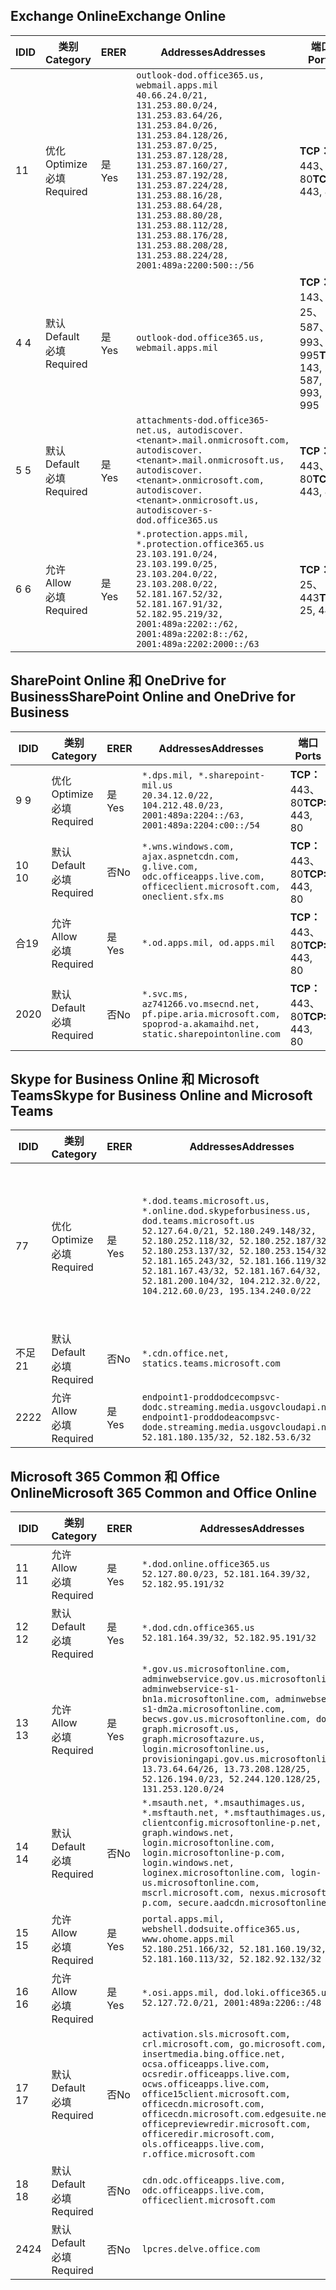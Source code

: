 <!--THIS FILE IS AUTOMATICALLY GENERATED. MANUAL CHANGES WILL BE OVERWRITTEN.-->
<!--Please contact the Office 365 Endpoints team with any questions.-->
<!--USGovDoD endpoints version 2020010200-->
<!--File generated 2020-01-02 11:00:09.4855-->

## <a name="exchange-online"></a><span data-ttu-id="024b5-101">Exchange Online</span><span class="sxs-lookup"><span data-stu-id="024b5-101">Exchange Online</span></span>

<span data-ttu-id="024b5-102">ID</span><span class="sxs-lookup"><span data-stu-id="024b5-102">ID</span></span> | <span data-ttu-id="024b5-103">类别</span><span class="sxs-lookup"><span data-stu-id="024b5-103">Category</span></span> | <span data-ttu-id="024b5-104">ER</span><span class="sxs-lookup"><span data-stu-id="024b5-104">ER</span></span> | <span data-ttu-id="024b5-105">Addresses</span><span class="sxs-lookup"><span data-stu-id="024b5-105">Addresses</span></span> | <span data-ttu-id="024b5-106">端口</span><span class="sxs-lookup"><span data-stu-id="024b5-106">Ports</span></span>
-- | -------------------- | --- | ---------------------------------------------------------------------------------------------------------------------------------------------------------------------------------------------------------------------------------------------------------------------------------------------------------------------------------------------------------------------------------------------- | -------------------------------
<span data-ttu-id="024b5-107">1</span><span class="sxs-lookup"><span data-stu-id="024b5-107">1</span></span> | <span data-ttu-id="024b5-108">优化</span><span class="sxs-lookup"><span data-stu-id="024b5-108">Optimize</span></span><BR><span data-ttu-id="024b5-109">必填</span><span class="sxs-lookup"><span data-stu-id="024b5-109">Required</span></span> | <span data-ttu-id="024b5-110">是</span><span class="sxs-lookup"><span data-stu-id="024b5-110">Yes</span></span> | `outlook-dod.office365.us, webmail.apps.mil`<BR>`40.66.24.0/21, 131.253.80.0/24, 131.253.83.64/26, 131.253.84.0/26, 131.253.84.128/26, 131.253.87.0/25, 131.253.87.128/28, 131.253.87.160/27, 131.253.87.192/28, 131.253.87.224/28, 131.253.88.16/28, 131.253.88.64/28, 131.253.88.80/28, 131.253.88.112/28, 131.253.88.176/28, 131.253.88.208/28, 131.253.88.224/28, 2001:489a:2200:500::/56` | <span data-ttu-id="024b5-111">**TCP：** 443、80</span><span class="sxs-lookup"><span data-stu-id="024b5-111">**TCP:** 443, 80</span></span>
<span data-ttu-id="024b5-112">4 </span><span class="sxs-lookup"><span data-stu-id="024b5-112">4</span></span> | <span data-ttu-id="024b5-113">默认</span><span class="sxs-lookup"><span data-stu-id="024b5-113">Default</span></span><BR><span data-ttu-id="024b5-114">必填</span><span class="sxs-lookup"><span data-stu-id="024b5-114">Required</span></span> | <span data-ttu-id="024b5-115">是</span><span class="sxs-lookup"><span data-stu-id="024b5-115">Yes</span></span> | `outlook-dod.office365.us, webmail.apps.mil` | <span data-ttu-id="024b5-116">**TCP：** 143、25、587、993、995</span><span class="sxs-lookup"><span data-stu-id="024b5-116">**TCP:** 143, 25, 587, 993, 995</span></span>
<span data-ttu-id="024b5-117">5 </span><span class="sxs-lookup"><span data-stu-id="024b5-117">5</span></span> | <span data-ttu-id="024b5-118">默认</span><span class="sxs-lookup"><span data-stu-id="024b5-118">Default</span></span><BR><span data-ttu-id="024b5-119">必填</span><span class="sxs-lookup"><span data-stu-id="024b5-119">Required</span></span> | <span data-ttu-id="024b5-120">是</span><span class="sxs-lookup"><span data-stu-id="024b5-120">Yes</span></span> | `attachments-dod.office365-net.us, autodiscover.<tenant>.mail.onmicrosoft.com, autodiscover.<tenant>.mail.onmicrosoft.us, autodiscover.<tenant>.onmicrosoft.com, autodiscover.<tenant>.onmicrosoft.us, autodiscover-s-dod.office365.us` | <span data-ttu-id="024b5-121">**TCP：** 443、80</span><span class="sxs-lookup"><span data-stu-id="024b5-121">**TCP:** 443, 80</span></span>
<span data-ttu-id="024b5-122">6 </span><span class="sxs-lookup"><span data-stu-id="024b5-122">6</span></span> | <span data-ttu-id="024b5-123">允许</span><span class="sxs-lookup"><span data-stu-id="024b5-123">Allow</span></span><BR><span data-ttu-id="024b5-124">必填</span><span class="sxs-lookup"><span data-stu-id="024b5-124">Required</span></span> | <span data-ttu-id="024b5-125">是</span><span class="sxs-lookup"><span data-stu-id="024b5-125">Yes</span></span> | `*.protection.apps.mil, *.protection.office365.us`<BR>`23.103.191.0/24, 23.103.199.0/25, 23.103.204.0/22, 23.103.208.0/22, 52.181.167.52/32, 52.181.167.91/32, 52.182.95.219/32, 2001:489a:2202::/62, 2001:489a:2202:8::/62, 2001:489a:2202:2000::/63` | <span data-ttu-id="024b5-126">**TCP：** 25、443</span><span class="sxs-lookup"><span data-stu-id="024b5-126">**TCP:** 25, 443</span></span>

## <a name="sharepoint-online-and-onedrive-for-business"></a><span data-ttu-id="024b5-127">SharePoint Online 和 OneDrive for Business</span><span class="sxs-lookup"><span data-stu-id="024b5-127">SharePoint Online and OneDrive for Business</span></span>

<span data-ttu-id="024b5-128">ID</span><span class="sxs-lookup"><span data-stu-id="024b5-128">ID</span></span> | <span data-ttu-id="024b5-129">类别</span><span class="sxs-lookup"><span data-stu-id="024b5-129">Category</span></span> | <span data-ttu-id="024b5-130">ER</span><span class="sxs-lookup"><span data-stu-id="024b5-130">ER</span></span> | <span data-ttu-id="024b5-131">Addresses</span><span class="sxs-lookup"><span data-stu-id="024b5-131">Addresses</span></span> | <span data-ttu-id="024b5-132">端口</span><span class="sxs-lookup"><span data-stu-id="024b5-132">Ports</span></span>
-- | -------------------- | --- | -------------------------------------------------------------------------------------------------------------------------- | ----------------
<span data-ttu-id="024b5-133">9 </span><span class="sxs-lookup"><span data-stu-id="024b5-133">9</span></span> | <span data-ttu-id="024b5-134">优化</span><span class="sxs-lookup"><span data-stu-id="024b5-134">Optimize</span></span><BR><span data-ttu-id="024b5-135">必填</span><span class="sxs-lookup"><span data-stu-id="024b5-135">Required</span></span> | <span data-ttu-id="024b5-136">是</span><span class="sxs-lookup"><span data-stu-id="024b5-136">Yes</span></span> | `*.dps.mil, *.sharepoint-mil.us`<BR>`20.34.12.0/22, 104.212.48.0/23, 2001:489a:2204::/63, 2001:489a:2204:c00::/54` | <span data-ttu-id="024b5-137">**TCP：** 443、80</span><span class="sxs-lookup"><span data-stu-id="024b5-137">**TCP:** 443, 80</span></span>
<span data-ttu-id="024b5-138">10 </span><span class="sxs-lookup"><span data-stu-id="024b5-138">10</span></span> | <span data-ttu-id="024b5-139">默认</span><span class="sxs-lookup"><span data-stu-id="024b5-139">Default</span></span><BR><span data-ttu-id="024b5-140">必填</span><span class="sxs-lookup"><span data-stu-id="024b5-140">Required</span></span> | <span data-ttu-id="024b5-141">否</span><span class="sxs-lookup"><span data-stu-id="024b5-141">No</span></span> | `*.wns.windows.com, ajax.aspnetcdn.com, g.live.com, odc.officeapps.live.com, officeclient.microsoft.com, oneclient.sfx.ms` | <span data-ttu-id="024b5-142">**TCP：** 443、80</span><span class="sxs-lookup"><span data-stu-id="024b5-142">**TCP:** 443, 80</span></span>
<span data-ttu-id="024b5-143">合</span><span class="sxs-lookup"><span data-stu-id="024b5-143">19</span></span> | <span data-ttu-id="024b5-144">允许</span><span class="sxs-lookup"><span data-stu-id="024b5-144">Allow</span></span><BR><span data-ttu-id="024b5-145">必填</span><span class="sxs-lookup"><span data-stu-id="024b5-145">Required</span></span> | <span data-ttu-id="024b5-146">是</span><span class="sxs-lookup"><span data-stu-id="024b5-146">Yes</span></span> | `*.od.apps.mil, od.apps.mil` | <span data-ttu-id="024b5-147">**TCP：** 443、80</span><span class="sxs-lookup"><span data-stu-id="024b5-147">**TCP:** 443, 80</span></span>
<span data-ttu-id="024b5-148">20</span><span class="sxs-lookup"><span data-stu-id="024b5-148">20</span></span> | <span data-ttu-id="024b5-149">默认</span><span class="sxs-lookup"><span data-stu-id="024b5-149">Default</span></span><BR><span data-ttu-id="024b5-150">必填</span><span class="sxs-lookup"><span data-stu-id="024b5-150">Required</span></span> | <span data-ttu-id="024b5-151">否</span><span class="sxs-lookup"><span data-stu-id="024b5-151">No</span></span> | `*.svc.ms, az741266.vo.msecnd.net, pf.pipe.aria.microsoft.com, spoprod-a.akamaihd.net, static.sharepointonline.com` | <span data-ttu-id="024b5-152">**TCP：** 443、80</span><span class="sxs-lookup"><span data-stu-id="024b5-152">**TCP:** 443, 80</span></span>

## <a name="skype-for-business-online-and-microsoft-teams"></a><span data-ttu-id="024b5-153">Skype for Business Online 和 Microsoft Teams</span><span class="sxs-lookup"><span data-stu-id="024b5-153">Skype for Business Online and Microsoft Teams</span></span>

<span data-ttu-id="024b5-154">ID</span><span class="sxs-lookup"><span data-stu-id="024b5-154">ID</span></span> | <span data-ttu-id="024b5-155">类别</span><span class="sxs-lookup"><span data-stu-id="024b5-155">Category</span></span> | <span data-ttu-id="024b5-156">ER</span><span class="sxs-lookup"><span data-stu-id="024b5-156">ER</span></span> | <span data-ttu-id="024b5-157">Addresses</span><span class="sxs-lookup"><span data-stu-id="024b5-157">Addresses</span></span> | <span data-ttu-id="024b5-158">端口</span><span class="sxs-lookup"><span data-stu-id="024b5-158">Ports</span></span>
-- | -------------------- | --- | -------------------------------------------------------------------------------------------------------------------------------------------------------------------------------------------------------------------------------------------------------------------------------------------------------------------------------------------------------- | -----------------------------------------------
<span data-ttu-id="024b5-159">7</span><span class="sxs-lookup"><span data-stu-id="024b5-159">7</span></span> | <span data-ttu-id="024b5-160">优化</span><span class="sxs-lookup"><span data-stu-id="024b5-160">Optimize</span></span><BR><span data-ttu-id="024b5-161">必填</span><span class="sxs-lookup"><span data-stu-id="024b5-161">Required</span></span> | <span data-ttu-id="024b5-162">是</span><span class="sxs-lookup"><span data-stu-id="024b5-162">Yes</span></span> | `*.dod.teams.microsoft.us, *.online.dod.skypeforbusiness.us, dod.teams.microsoft.us`<BR>`52.127.64.0/21, 52.180.249.148/32, 52.180.252.118/32, 52.180.252.187/32, 52.180.253.137/32, 52.180.253.154/32, 52.181.165.243/32, 52.181.166.119/32, 52.181.167.43/32, 52.181.167.64/32, 52.181.200.104/32, 104.212.32.0/22, 104.212.60.0/23, 195.134.240.0/22` | <span data-ttu-id="024b5-163">**TCP：** 443</span><span class="sxs-lookup"><span data-stu-id="024b5-163">**TCP:** 443</span></span><BR><span data-ttu-id="024b5-164">**UDP：** 3478、3479、3480、3481</span><span class="sxs-lookup"><span data-stu-id="024b5-164">**UDP:** 3478, 3479, 3480, 3481</span></span>
<span data-ttu-id="024b5-165">不足</span><span class="sxs-lookup"><span data-stu-id="024b5-165">21</span></span> | <span data-ttu-id="024b5-166">默认</span><span class="sxs-lookup"><span data-stu-id="024b5-166">Default</span></span><BR><span data-ttu-id="024b5-167">必填</span><span class="sxs-lookup"><span data-stu-id="024b5-167">Required</span></span> | <span data-ttu-id="024b5-168">否</span><span class="sxs-lookup"><span data-stu-id="024b5-168">No</span></span> | `*.cdn.office.net, statics.teams.microsoft.com` | <span data-ttu-id="024b5-169">**TCP：** 443</span><span class="sxs-lookup"><span data-stu-id="024b5-169">**TCP:** 443</span></span>
<span data-ttu-id="024b5-170">22</span><span class="sxs-lookup"><span data-stu-id="024b5-170">22</span></span> | <span data-ttu-id="024b5-171">允许</span><span class="sxs-lookup"><span data-stu-id="024b5-171">Allow</span></span><BR><span data-ttu-id="024b5-172">必填</span><span class="sxs-lookup"><span data-stu-id="024b5-172">Required</span></span> | <span data-ttu-id="024b5-173">是</span><span class="sxs-lookup"><span data-stu-id="024b5-173">Yes</span></span> | `endpoint1-proddodcecompsvc-dodc.streaming.media.usgovcloudapi.net, endpoint1-proddodeacompsvc-dode.streaming.media.usgovcloudapi.net`<BR>`52.181.180.135/32, 52.182.53.6/32` | <span data-ttu-id="024b5-174">**TCP：** 443</span><span class="sxs-lookup"><span data-stu-id="024b5-174">**TCP:** 443</span></span>

## <a name="microsoft-365-common-and-office-online"></a><span data-ttu-id="024b5-175">Microsoft 365 Common 和 Office Online</span><span class="sxs-lookup"><span data-stu-id="024b5-175">Microsoft 365 Common and Office Online</span></span>

<span data-ttu-id="024b5-176">ID</span><span class="sxs-lookup"><span data-stu-id="024b5-176">ID</span></span> | <span data-ttu-id="024b5-177">类别</span><span class="sxs-lookup"><span data-stu-id="024b5-177">Category</span></span> | <span data-ttu-id="024b5-178">ER</span><span class="sxs-lookup"><span data-stu-id="024b5-178">ER</span></span> | <span data-ttu-id="024b5-179">Addresses</span><span class="sxs-lookup"><span data-stu-id="024b5-179">Addresses</span></span> | <span data-ttu-id="024b5-180">端口</span><span class="sxs-lookup"><span data-stu-id="024b5-180">Ports</span></span>
-- | ------------------- | --- | ------------------------------------------------------------------------------------------------------------------------------------------------------------------------------------------------------------------------------------------------------------------------------------------------------------------------------------------------------------------------------------------------------------------------- | ----------------
<span data-ttu-id="024b5-181">11 </span><span class="sxs-lookup"><span data-stu-id="024b5-181">11</span></span> | <span data-ttu-id="024b5-182">允许</span><span class="sxs-lookup"><span data-stu-id="024b5-182">Allow</span></span><BR><span data-ttu-id="024b5-183">必填</span><span class="sxs-lookup"><span data-stu-id="024b5-183">Required</span></span> | <span data-ttu-id="024b5-184">是</span><span class="sxs-lookup"><span data-stu-id="024b5-184">Yes</span></span> | `*.dod.online.office365.us`<BR>`52.127.80.0/23, 52.181.164.39/32, 52.182.95.191/32` | <span data-ttu-id="024b5-185">**TCP：** 443</span><span class="sxs-lookup"><span data-stu-id="024b5-185">**TCP:** 443</span></span>
<span data-ttu-id="024b5-186">12 </span><span class="sxs-lookup"><span data-stu-id="024b5-186">12</span></span> | <span data-ttu-id="024b5-187">默认</span><span class="sxs-lookup"><span data-stu-id="024b5-187">Default</span></span><BR><span data-ttu-id="024b5-188">必填</span><span class="sxs-lookup"><span data-stu-id="024b5-188">Required</span></span> | <span data-ttu-id="024b5-189">是</span><span class="sxs-lookup"><span data-stu-id="024b5-189">Yes</span></span> | `*.dod.cdn.office365.us`<BR>`52.181.164.39/32, 52.182.95.191/32` | <span data-ttu-id="024b5-190">**TCP：** 443</span><span class="sxs-lookup"><span data-stu-id="024b5-190">**TCP:** 443</span></span>
<span data-ttu-id="024b5-191">13 </span><span class="sxs-lookup"><span data-stu-id="024b5-191">13</span></span> | <span data-ttu-id="024b5-192">允许</span><span class="sxs-lookup"><span data-stu-id="024b5-192">Allow</span></span><BR><span data-ttu-id="024b5-193">必填</span><span class="sxs-lookup"><span data-stu-id="024b5-193">Required</span></span> | <span data-ttu-id="024b5-194">是</span><span class="sxs-lookup"><span data-stu-id="024b5-194">Yes</span></span> | `*.gov.us.microsoftonline.com, adminwebservice.gov.us.microsoftonline.com, adminwebservice-s1-bn1a.microsoftonline.com, adminwebservice-s1-dm2a.microsoftonline.com, becws.gov.us.microsoftonline.com, dod-graph.microsoft.us, graph.microsoftazure.us, login.microsoftonline.us, provisioningapi.gov.us.microsoftonline.com`<BR>`13.73.64.64/26, 13.73.208.128/25, 52.126.194.0/23, 52.244.120.128/25, 131.253.120.0/24` | <span data-ttu-id="024b5-195">**TCP：** 443</span><span class="sxs-lookup"><span data-stu-id="024b5-195">**TCP:** 443</span></span>
<span data-ttu-id="024b5-196">14 </span><span class="sxs-lookup"><span data-stu-id="024b5-196">14</span></span> | <span data-ttu-id="024b5-197">默认</span><span class="sxs-lookup"><span data-stu-id="024b5-197">Default</span></span><BR><span data-ttu-id="024b5-198">必填</span><span class="sxs-lookup"><span data-stu-id="024b5-198">Required</span></span> | <span data-ttu-id="024b5-199">否</span><span class="sxs-lookup"><span data-stu-id="024b5-199">No</span></span> | `*.msauth.net, *.msauthimages.us, *.msftauth.net, *.msftauthimages.us, clientconfig.microsoftonline-p.net, graph.windows.net, login.microsoftonline.com, login.microsoftonline-p.com, login.windows.net, loginex.microsoftonline.com, login-us.microsoftonline.com, mscrl.microsoft.com, nexus.microsoftonline-p.com, secure.aadcdn.microsoftonline-p.com` | <span data-ttu-id="024b5-200">**TCP：** 443</span><span class="sxs-lookup"><span data-stu-id="024b5-200">**TCP:** 443</span></span>
<span data-ttu-id="024b5-201">15 </span><span class="sxs-lookup"><span data-stu-id="024b5-201">15</span></span> | <span data-ttu-id="024b5-202">允许</span><span class="sxs-lookup"><span data-stu-id="024b5-202">Allow</span></span><BR><span data-ttu-id="024b5-203">必填</span><span class="sxs-lookup"><span data-stu-id="024b5-203">Required</span></span> | <span data-ttu-id="024b5-204">是</span><span class="sxs-lookup"><span data-stu-id="024b5-204">Yes</span></span> | `portal.apps.mil, webshell.dodsuite.office365.us, www.ohome.apps.mil`<BR>`52.180.251.166/32, 52.181.160.19/32, 52.181.160.113/32, 52.182.92.132/32` | <span data-ttu-id="024b5-205">**TCP：** 443</span><span class="sxs-lookup"><span data-stu-id="024b5-205">**TCP:** 443</span></span>
<span data-ttu-id="024b5-206">16 </span><span class="sxs-lookup"><span data-stu-id="024b5-206">16</span></span> | <span data-ttu-id="024b5-207">允许</span><span class="sxs-lookup"><span data-stu-id="024b5-207">Allow</span></span><BR><span data-ttu-id="024b5-208">必填</span><span class="sxs-lookup"><span data-stu-id="024b5-208">Required</span></span> | <span data-ttu-id="024b5-209">是</span><span class="sxs-lookup"><span data-stu-id="024b5-209">Yes</span></span> | `*.osi.apps.mil, dod.loki.office365.us`<BR>`52.127.72.0/21, 2001:489a:2206::/48` | <span data-ttu-id="024b5-210">**TCP：** 443</span><span class="sxs-lookup"><span data-stu-id="024b5-210">**TCP:** 443</span></span>
<span data-ttu-id="024b5-211">17 </span><span class="sxs-lookup"><span data-stu-id="024b5-211">17</span></span> | <span data-ttu-id="024b5-212">默认</span><span class="sxs-lookup"><span data-stu-id="024b5-212">Default</span></span><BR><span data-ttu-id="024b5-213">必填</span><span class="sxs-lookup"><span data-stu-id="024b5-213">Required</span></span> | <span data-ttu-id="024b5-214">否</span><span class="sxs-lookup"><span data-stu-id="024b5-214">No</span></span> | `activation.sls.microsoft.com, crl.microsoft.com, go.microsoft.com, insertmedia.bing.office.net, ocsa.officeapps.live.com, ocsredir.officeapps.live.com, ocws.officeapps.live.com, office15client.microsoft.com, officecdn.microsoft.com, officecdn.microsoft.com.edgesuite.net, officepreviewredir.microsoft.com, officeredir.microsoft.com, ols.officeapps.live.com, r.office.microsoft.com` | <span data-ttu-id="024b5-215">**TCP：** 443、80</span><span class="sxs-lookup"><span data-stu-id="024b5-215">**TCP:** 443, 80</span></span>
<span data-ttu-id="024b5-216">18 </span><span class="sxs-lookup"><span data-stu-id="024b5-216">18</span></span> | <span data-ttu-id="024b5-217">默认</span><span class="sxs-lookup"><span data-stu-id="024b5-217">Default</span></span><BR><span data-ttu-id="024b5-218">必填</span><span class="sxs-lookup"><span data-stu-id="024b5-218">Required</span></span> | <span data-ttu-id="024b5-219">否</span><span class="sxs-lookup"><span data-stu-id="024b5-219">No</span></span> | `cdn.odc.officeapps.live.com, odc.officeapps.live.com, officeclient.microsoft.com` | <span data-ttu-id="024b5-220">**TCP：** 443、80</span><span class="sxs-lookup"><span data-stu-id="024b5-220">**TCP:** 443, 80</span></span>
<span data-ttu-id="024b5-221">24</span><span class="sxs-lookup"><span data-stu-id="024b5-221">24</span></span> | <span data-ttu-id="024b5-222">默认</span><span class="sxs-lookup"><span data-stu-id="024b5-222">Default</span></span><BR><span data-ttu-id="024b5-223">必填</span><span class="sxs-lookup"><span data-stu-id="024b5-223">Required</span></span> | <span data-ttu-id="024b5-224">否</span><span class="sxs-lookup"><span data-stu-id="024b5-224">No</span></span> | `lpcres.delve.office.com` | <span data-ttu-id="024b5-225">**TCP：** 443</span><span class="sxs-lookup"><span data-stu-id="024b5-225">**TCP:** 443</span></span>
